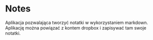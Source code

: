 # Notes
Aplikacja pozwalająca tworzyć notatki w wykorzystaniem markdown.
Aplikację można powiązać z kontem dropbox i zapisywać tam swoje notatki.

